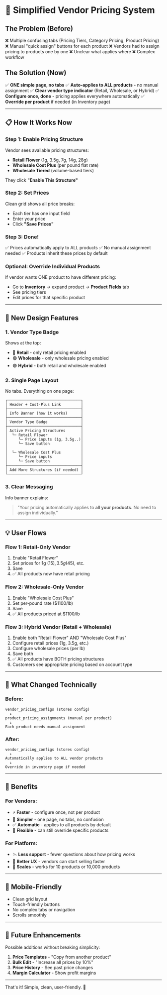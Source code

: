 # 🎯 Simplified Vendor Pricing System

## The Problem (Before)

❌ Multiple confusing tabs (Pricing Tiers, Category Pricing, Product Pricing)
❌ Manual "quick assign" buttons for each product
❌ Vendors had to assign pricing to products one by one
❌ Unclear what applies where
❌ Complex workflow

## The Solution (Now)

✅ **ONE simple page, no tabs**
✅ **Auto-applies to ALL products** - no manual assignment
✅ **Clear vendor type indicator** (Retail, Wholesale, or Hybrid)
✅ **Configure once, done** - pricing applies everywhere automatically
✅ **Override per product** if needed (in Inventory page)

---

## 📋 How It Works Now

### Step 1: Enable Pricing Structure
Vendor sees available pricing structures:
- **Retail Flower** (1g, 3.5g, 7g, 14g, 28g)
- **Wholesale Cost Plus** (per pound flat rate)
- **Wholesale Tiered** (volume-based tiers)

They click **"Enable This Structure"**

### Step 2: Set Prices
Clean grid shows all price breaks:
- Each tier has one input field
- Enter your price
- Click **"Save Prices"**

### Step 3: Done! 
✅ Prices automatically apply to ALL products
✅ No manual assignment needed
✅ Products inherit these prices by default

### Optional: Override Individual Products
If vendor wants ONE product to have different pricing:
- Go to **Inventory** → expand product → **Product Fields** tab
- See pricing tiers
- Edit prices for that specific product

---

## 🎨 New Design Features

### 1. Vendor Type Badge
Shows at the top:
- 🔵 **Retail** - only retail pricing enabled
- 🟢 **Wholesale** - only wholesale pricing enabled
- 🟣 **Hybrid** - both retail and wholesale enabled

### 2. Single Page Layout
No tabs. Everything on one page:
```
┌─────────────────────────────────┐
│ Header + Cost-Plus Link         │
├─────────────────────────────────┤
│ Info Banner (how it works)      │
├─────────────────────────────────┤
│ Vendor Type Badge               │
├─────────────────────────────────┤
│ Active Pricing Structures       │
│  └─ Retail Flower               │
│     └─ Price inputs (1g, 3.5g..)│
│     └─ Save button              │
│                                 │
│  └─ Wholesale Cost Plus         │
│     └─ Price inputs             │
│     └─ Save button              │
├─────────────────────────────────┤
│ Add More Structures (if needed) │
└─────────────────────────────────┘
```

### 3. Clear Messaging
Info banner explains:
> "Your pricing automatically applies to **all your products**. No need to assign individually."

---

## 💡 User Flows

### Flow 1: Retail-Only Vendor
1. Enable "Retail Flower"
2. Set prices for 1g ($15), 3.5g ($45), etc.
3. Save
4. ✅ All products now have retail pricing

### Flow 2: Wholesale-Only Vendor
1. Enable "Wholesale Cost Plus"
2. Set per-pound rate ($1100/lb)
3. Save
4. ✅ All products priced at $1100/lb

### Flow 3: Hybrid Vendor (Retail + Wholesale)
1. Enable both "Retail Flower" AND "Wholesale Cost Plus"
2. Configure retail prices (1g, 3.5g, etc.)
3. Configure wholesale prices (per lb)
4. Save both
5. ✅ All products have BOTH pricing structures
6. Customers see appropriate pricing based on account type

---

## 🔄 What Changed Technically

### Before:
```
vendor_pricing_configs (stores config)
  ↓
product_pricing_assignments (manual per product)
  ↓
Each product needs manual assignment
```

### After:
```
vendor_pricing_configs (stores config)
  ↓
Automatically applies to ALL vendor products
  ↓
Override in inventory page if needed
```

---

## 🎯 Benefits

### For Vendors:
- ⚡ **Faster** - configure once, not per product
- 🎨 **Simpler** - one page, no tabs, no confusion
- ✅ **Automatic** - applies to all products by default
- 🔧 **Flexible** - can still override specific products

### For Platform:
- 📉 **Less support** - fewer questions about how pricing works
- 🚀 **Better UX** - vendors can start selling faster
- 💪 **Scales** - works for 10 products or 10,000 products

---

## 📱 Mobile-Friendly

- Clean grid layout
- Touch-friendly buttons
- No complex tabs or navigation
- Scrolls smoothly

---

## 🚀 Future Enhancements

Possible additions without breaking simplicity:
1. **Price Templates** - "Copy from another product"
2. **Bulk Edit** - "Increase all prices by 10%"
3. **Price History** - See past price changes
4. **Margin Calculator** - Show profit margins

---

That's it! Simple, clean, user-friendly. 🎉

